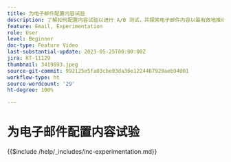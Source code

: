 ```yaml
---
title: 为电子邮件配置内容试验
description: 了解如何配置内容试验以进行 A/B 测试，并探索电子邮件内容以最有效地推动业务目标的实现。
feature: Email, Experimentation
role: User
level: Beginner
doc-type: Feature Video
last-substantial-update: 2023-05-25T00:00:00Z
jira: KT-11129
thumbnail: 3419893.jpeg
source-git-commit: 992125e5fa03cbe03da36e1224407929aeb94001
workflow-type: ht
source-wordcount: '29'
ht-degree: 100%

---
```



# 为电子邮件配置内容试验

{{$include /help/_includes/inc-experimentation.md}}
